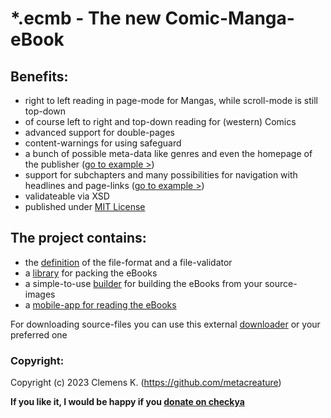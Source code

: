 # *.ecmb - The new Comic-Manga-eBook
## Benefits:
- right to left reading in page-mode for Mangas, while scroll-mode is still top-down
- of course left to right and top-down reading for (western) Comics
- advanced support for double-pages
- content-warnings for using safeguard
- a bunch of possible meta-data like genres and even the homepage of the publisher ([go to example >](https://github.com/comic-manga-ebook/ecmb_definition/blob/master/examples/v1.0/example_full.xml))
- support for subchapters and many possibilities for navigation with headlines and page-links ([go to example >](https://github.com/comic-manga-ebook/ecmb_definition/blob/master/examples/v1.0/advanced_book/advanced_book.ecmb_unpacked/ecmb.xml))
- validateable via XSD
- published under [MIT License](https://choosealicense.com/licenses/mit/)

## The project contains:
- the [definition](https://github.com/comic-manga-ebook/ecmb_definition) of the file-format and a file-validator
- a [library](https://github.com/comic-manga-ebook/ecmblib_python) for packing the eBooks
- a simple-to-use [builder](https://github.com/comic-manga-ebook/ecmb_builder) for building the eBooks from your source-images
- a [mobile-app for reading the eBooks](https://github.com/comic-manga-ebook/ecmb_reader)
  
For downloading source-files you can use this external [downloader](https://github.com/manga-download/hakuneko) or your preferred one


### Copyright:
Copyright (c) 2023 Clemens K. (https://github.com/metacreature)

**If you like it, I would be happy if you  [donate on checkya](https://checkya.com/1hhp2cpit9eha/payme)**

